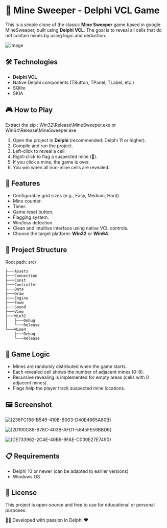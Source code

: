 # 🧨 Mine Sweeper - Delphi VCL Game

This is a simple clone of the classic **Mine Sweeper** game based in google MineSweeper, built using **Delphi VCL**. The goal is to reveal all cells that do not contain mines by using logic and deduction.

![image](https://github.com/user-attachments/assets/2376d754-ab2f-45d5-be0b-696cbb61cb9b)


## 🛠️ Technologies

- **Delphi VCL**
- Native Delphi components (TButton, TPanel, TLabel, etc.)
- SQlite
- SKIA

## 🎮 How to Play

Extract the zip : Win32\Release\MineSweeper.exe or Win64\Release\MineSweeper.exe  

1. Open the project in **Delphi** (recommended: Delphi 11 or higher).
2. Compile and run the project.
3. Left-click to reveal a cell.
4. Right-click to flag a suspected mine (🚩).
5. If you click a mine, the game is over.
6. You win when all non-mine cells are revealed.

## 🧩 Features

- Configurable grid sizes (e.g., Easy, Medium, Hard).
- Mine counter.
- Timer.
- Game reset button.
- Flagging system.
- Win/loss detection.
- Clean and intuitive interface using native VCL controls.
- Choose the target platform: **Win32** or **Win64**.

## 📁 Project Structure

Root path: src/
```
├───Assets
├───Connection
├───Const
├───Controller
├───Data
├───Draw
├───Engine
├───Enum
├───Sound
├───View
├───Win32
│   ├───Debug
│   └───Release
└───Win64
    ├───Debug
    └───Release
```



## 🧠 Game Logic

- Mines are randomly distributed when the game starts.
- Each revealed cell shows the number of adjacent mines (0–8).
- Recursive revealing is implemented for empty areas (cells with 0 adjacent mines).
- Flags help the player track suspected mine locations.

## 🖼️ Screenshot

![{236FC188-B549-410B-B003-D40E4665A80B}](https://github.com/user-attachments/assets/45d0b719-e057-47c6-83b7-f837209c3772)


![{2D190C88-B78C-403B-AFD1-5845FE59BBD6}](https://github.com/user-attachments/assets/25bebd51-1f6c-415b-9ca7-4eb27b7ee534)

![{DE733962-2C4E-40B9-9FAE-C030E27E7490}](https://github.com/user-attachments/assets/38712daf-c62d-4b2e-853e-8d16ee702df5)


## 📋 Requirements

- Delphi 10 or newer (can be adapted to earlier versions)
- Windows OS

## 📃 License

This project is open-source and free to use for educational or personal purposes.

👨‍💻 Developed with passion in Delphi ❤️

